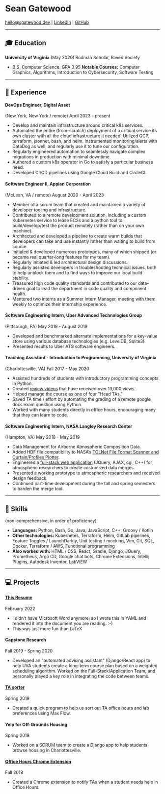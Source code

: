 # Sean Gatewood

hello@sgatewood.dev |
[LinkedIn](https://linkedin.com/in/sean-t-gatewood) |
[GitHub](https://github.com/sgatewood)

---

## 🎓 Education
**University of Virginia** (May 2020) Rodman Scholar, Raven Society
- B.S. Computer Science. GPA 3.95
**Notable Courses:** Computer Graphics, Algorithms, Introduction to Cybersecurity, Software Testing

---

## 💼 Experience

#### **DevOps Engineer**, Digital Asset
(New York, New York / remote) April 2023 - present
- Develop and maintain infrastructure around critical k8s services.
- Automated the entire (from-scratch) deployment of a critical service its own cluster with all the cloud infrastructure it needed. Utilized GCP, terraform, jsonnet, bash, and helm. Instrumented monitoring/alerts with DataDog as well, and regularly use it to tune our configuration.
- Regularly engineered automation to seamlessly navigate complex migrations in production with minimal downtime.
- Authored a custom k8s operator in Go to satisfy a particular business need.
- Developed CI/CD pipelines using Google Cloud Build and CircleCI.

#### **Software Engineer II**, Appian Corporation
(McLean, VA / remote) August 2020 - April 2023
- Member of a scrum team that created and maintained a variety of developer tooling and infrastructure.
- Contributed to a remote development solution, including a custom Kubernetes service to lease EC2s and a python tool to build/develop/test the product remotely (rather than on your own machine).
- Architected and developed a pipeline to create warm builds that developers can take and use instantly rather than waiting to build from source.
- Initiated & developed numerous prototypes, many of which shipped (or became real quarter-long features for my team).
- Regularly initiated & led architectural design discussions.
- Regularly assisted developers in troubleshooting technical issues, both to help unblock them and to find ways to improve our local build stability.
- Treasured high code quality standards and contributed to our data-driven goal to lead the department in code quality and component health.
- Mentored two interns as a Summer Intern Manager, meeting with them weekly to optimize their internship experience.

#### **Software Engineering Intern**, Uber Advanced Technologies Group
(Pittsburgh, PA) May 2019 - August 2019
- Developed and benchmarked alternate implementations for a key-value store using various database technologies (e.g. LevelDB, Sqlite3).
- Presented results to Uber ATG software engineers.

#### **Teaching Assistant - Introduction to Programming**, University of Virginia
(Charlottesville, VA) Fall 2017 - May 2020
- Assisted hundreds of students with introductory programming concepts in Python.
- Created <a href="https://www.youtube.com/playlist?list=PLeih3T8PoRaYXpRwCVUmCEQqzZ51qyAmD">review videos</a> that have received over 13,000 views.
- Helped manage the course as one of four "Head TAs."
- Saved TA time / effort by automating the grading of a remote google docs exam question using Python.
- Worked with many students directly in office hours, encouraging many that they can learn to code.

#### **Software Engineering Intern**, NASA Langley Research Center
(Hampton, VA) May 2018 - May 2019
- Data Management for Airborne Atmospheric Composition Data.
- Added HDF file compatibility to NASA’s <a href="https://www-air.larc.nasa.gov/missions/TOLNet/tools/FTScan.zip">TOLNet File Format Scanner and Curtain/Profiles Plotter</a>.
- Engineered a <a href="https://www-air.larc.nasa.gov/cgi-bin/Driver.cgi?platform=KORUSAQ/DC8_AIRCRAFT">full-stack web application</a> (JQuery, AJAX, cgi, C++) for atmospheric researchers to create customized data merges.
- Presented a working prototype to atmospheric researchers and received design feedback.
- Continued part-time development during the fall and spring semesters to harden the merge tool.


---

## 💪 Skills
(non-comprehensive, in order of proficiency)

- **Languages:** Python, Bash, Go, Java, JavaScript, C++, Groovy / Kotlin
- **Other technologies:** Kubernetes, Terraform, Helm, GitLab pipelines, Feature Toggles / LaunchDarkly, Unit testing / mocking, Vim, Git, SQL, Docker, Terraform / AWS, Functional programming
- **Also worked with:** HTML / CSS, React, Gradle, Django, JQuery, Prometheus, Argo CD, Google chat bots, Chrome Extensions, Intellij Plugins, Autodesk Inventor, LabVIEW

---

## 💻 Projects

#### **[This Resume](https://github.com/sgatewood/resume)**
February 2022
- I didn't have Microsoft Word anymore, so I wrote this in YAML and rendered it into the document you are reading. :-)
- This was just more fun than LaTeX

#### **Capstone Research**
Fall 2019 - Spring 2020
- Developed an "automated advising assistant" (Django/React app) to help UVA students create a long-term course plan based on a weighted scheduling algorithm. Worked on the Full-Stack/Application Team, and personally played a key role in integrating the code between teams.

#### **[TA sorter](https://github.com/sgatewood/TA_Sorter)**
Spring 2019
- Created a quick program to help us sort out TA office hours and lab preferences using Max Flow.

#### **Yelp for Off-Grounds Housing**
Spring 2019
- Worked on a SCRUM team to create a Django app to help students browse housing in Charlottesville.

#### **[Office Hours Chrome Extension](https://chrome.google.com/webstore/detail/oh-alerts/lfbigjgebeoclpdgcbdnjemefefbngab)**
Fall 2018
- Created a Chrome extension to notify TAs when a student needs help in Office Hours.

